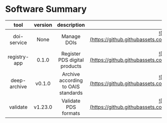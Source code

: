 
Software Summary
================

|tool|version|description|||||||
| :---: | :---: | :---: | :---: | :---: | :---: | :---: | :---: | :---: |
|doi-service|None|Manage DOIs|[!["download"](https://github.githubassets.com/images/icons/emoji/unicode/1f4be.png =20x20)](https://github.com/NASA-PDS/pds-doi-service/releases/tag/None "download")|[!["manual"](https://github.githubassets.com/images/icons/emoji/unicode/1f50d.png =20x20)](https://nasa-pds.github.io/pds-doi-service "manual")|[!["changelog"](https://github.githubassets.com/images/icons/emoji/unicode/1f50d.png =20x20)](https://www.gnupg.org/gph/en/manual/r1943.html "changelog")|[!["requirements"](https://github.githubassets.com/images/icons/emoji/unicode/1f984.png =20x20)](https://en.wikipedia.org/wiki/Void_(astronomy) "requirements")|[!["license"](https://github.githubassets.com/images/icons/emoji/unicode/1f4dc.png =20x20)](https://raw.githubusercontent.com/NASA-PDS/pds-doi-service/master/LICENSE.txt "license")|[!["feedback"](https://github.githubassets.com/images/icons/emoji/unicode/1f4dd.png =20x20)](https://github.com/NASA-PDS/pds-doi-service/issues/new/choose "feedback")|
|registry-app|0.1.0|Register PDS digital products|[!["download"](https://github.githubassets.com/images/icons/emoji/unicode/1f4be.png =20x20)](https://github.com/NASA-PDS/pds-registry-app/releases/tag/0.1.0 "download")|[!["manual"](https://github.githubassets.com/images/icons/emoji/unicode/1f50d.png =20x20)](https://nasa-pds.github.io/pds-registry-app "manual")|[!["changelog"](https://github.githubassets.com/images/icons/emoji/unicode/1f50d.png =20x20)](http://nasa-pds.github.io/pds-registry-app/CHANGELOG.html#010-2020-03-31 "changelog")|[!["requirements"](https://github.githubassets.com/images/icons/emoji/unicode/1f984.png =20x20)](https://en.wikipedia.org/wiki/Void_(astronomy) "requirements")|[!["license"](https://github.githubassets.com/images/icons/emoji/unicode/1f4dc.png =20x20)](https://raw.githubusercontent.com/NASA-PDS/pds-registry-app/master/LICENSE.txt "license")|[!["feedback"](https://github.githubassets.com/images/icons/emoji/unicode/1f4dd.png =20x20)](https://github.com/NASA-PDS/pds-registry-app/issues/new/choose "feedback")|
|deep-archive|v0.1.0|Archive according to OAIS standards|[!["download"](https://github.githubassets.com/images/icons/emoji/unicode/1f4be.png =20x20)](https://github.com/NASA-PDS/pds-deep-archive/releases/tag/v0.1.0 "download")|[!["manual"](https://github.githubassets.com/images/icons/emoji/unicode/1f50d.png =20x20)](https://nasa-pds.github.io/pds-deep-archive "manual")|[!["changelog"](https://github.githubassets.com/images/icons/emoji/unicode/1f50d.png =20x20)](http://nasa-pds.github.io/pds-deep-archive/CHANGELOG.html#v0.1.0-2020-04-24 "changelog")|[!["requirements"](https://github.githubassets.com/images/icons/emoji/unicode/1f984.png =20x20)](https://en.wikipedia.org/wiki/Void_(astronomy) "requirements")|[!["license"](https://github.githubassets.com/images/icons/emoji/unicode/1f4dc.png =20x20)](https://raw.githubusercontent.com/NASA-PDS/pds-deep-archive/master/LICENSE.txt "license")|[!["feedback"](https://github.githubassets.com/images/icons/emoji/unicode/1f4dd.png =20x20)](https://github.com/NASA-PDS/pds-deep-archive/issues/new/choose "feedback")|
|validate|v1.23.0|Validate PDS formats|[!["download"](https://github.githubassets.com/images/icons/emoji/unicode/1f4be.png =20x20)](https://github.com/NASA-PDS/validate/releases/tag/v1.23.0 "download")|[!["manual"](https://github.githubassets.com/images/icons/emoji/unicode/1f50d.png =20x20)](https://nasa-pds.github.io/validate "manual")|[!["changelog"](https://github.githubassets.com/images/icons/emoji/unicode/1f50d.png =20x20)](http://nasa-pds.github.io/validate/CHANGELOG.html#v1230-2020-05-08 "changelog")|[!["requirements"](https://github.githubassets.com/images/icons/emoji/unicode/1f984.png =20x20)](https://en.wikipedia.org/wiki/Void_(astronomy) "requirements")|[!["license"](https://github.githubassets.com/images/icons/emoji/unicode/1f4dc.png =20x20)](https://raw.githubusercontent.com/NASA-PDS/validate/master/LICENSE.txt "license")|[!["feedback"](https://github.githubassets.com/images/icons/emoji/unicode/1f4dd.png =20x20)](https://github.com/NASA-PDS/validate/issues/new/choose "feedback")|
